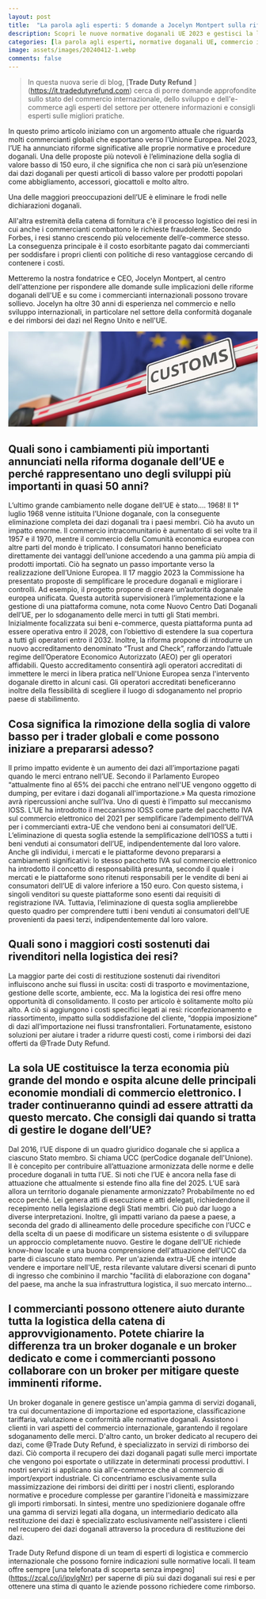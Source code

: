 ```yaml
---
layout: post
title:  "La parola agli esperti: 5 domande a Jocelyn Montpert sulla riforma doganale dell'UE"
description: Scopri le nuove normative doganali UE 2023 e gestisci la logistica dei resi nell'e-commerce. Consigli di esperti da Trade Duty Refund!
categories: [la parola agli esperti, normative doganali UE, commercio internazionale, e-commerce, logistica dei resi]
image: assets/images/20240412-1.webp
comments: false
---
```

>In questa nuova serie di blog, [**Trade Duty Refund** ] (https://it.tradedutyrefund.com) cerca di porre domande approfondite sullo stato del commercio internazionale, dello sviluppo e dell'e-commerce agli esperti del settore per ottenere informazioni e consigli esperti sulle migliori pratiche.

In questo primo articolo iniziamo con un argomento attuale che riguarda molti commercianti globali che esportano verso l’Unione Europea. Nel 2023, l’UE ha annunciato riforme significative alle proprie normative e procedure doganali. Una delle proposte più notevoli è l’eliminazione della soglia di valore basso di 150 euro, il che significa che non ci sarà più un’esenzione dai dazi doganali per questi articoli di basso valore per prodotti popolari come abbigliamento, accessori, giocattoli e molto altro.

Una delle maggiori preoccupazioni dell’UE è eliminare le frodi nelle dichiarazioni doganali.

All'altra estremità della catena di fornitura c'è il processo logistico dei resi in cui anche i commercianti combattono le richieste fraudolente. Secondo Forbes, i resi stanno crescendo più velocemente dell’e-commerce stesso. La conseguenza principale è il costo esorbitante pagato dai commercianti per soddisfare i propri clienti con politiche di reso vantaggiose cercando di contenere i costi.

Metteremo la nostra fondatrice e CEO, Jocelyn Montpert, al centro dell'attenzione per rispondere alle domande sulle implicazioni delle riforme doganali dell'UE e su come i commercianti internazionali possono trovare sollievo. Jocelyn ha oltre 30 anni di esperienza nel commercio e nello sviluppo internazionali, in particolare nel settore della conformità doganale e dei rimborsi dei dazi nel Regno Unito e nell'UE.

![L'immagine mostra una barriera doganale al confine come illustrazione dell'unione doganale dell'UE](/assets/images/20240412-2.jpg)

## Quali sono i cambiamenti più importanti annunciati nella riforma doganale dell’UE e perché rappresentano uno degli sviluppi più importanti in quasi 50 anni?

L’ultimo grande cambiamento nelle dogane dell’UE è stato…. 1968!
Il 1° luglio 1968 venne istituita l’Unione doganale, con la conseguente eliminazione completa dei dazi doganali tra i paesi membri. Ciò ha avuto un impatto enorme. Il commercio intracomunitario è aumentato di sei volte tra il 1957 e il 1970, mentre il commercio della Comunità economica europea con altre parti del mondo è triplicato. I consumatori hanno beneficiato direttamente dei vantaggi dell’unione accedendo a una gamma più ampia di prodotti importati. Ciò ha segnato un passo importante verso la realizzazione dell’Unione Europea. 
Il 17 maggio 2023 la Commissione ha presentato proposte di semplificare le procedure doganali e migliorare i controlli.
Ad esempio, il progetto propone di creare un’autorità doganale europea unificata. Questa autorità supervisionerà l’implementazione e la gestione di una piattaforma comune, nota come Nuovo Centro Dati Doganali dell’UE, per lo sdoganamento delle merci in tutti gli Stati membri. Inizialmente focalizzata sui beni e-commerce, questa piattaforma punta ad essere operativa entro il 2028, con l’obiettivo di estendere la sua copertura a tutti gli operatori entro il 2032.
Inoltre, la riforma propone di introdurre un nuovo accreditamento denominato “Trust and Check”, rafforzando l’attuale regime dell’Operatore Economico Autorizzato (AEO) per gli operatori affidabili. Questo accreditamento consentirà agli operatori accreditati di immettere le merci in libera pratica nell'Unione Europea senza l'intervento doganale diretto in alcuni casi. Gli operatori accreditati beneficeranno inoltre della flessibilità di scegliere il luogo di sdoganamento nel proprio paese di stabilimento.

## Cosa significa la rimozione della soglia di valore basso per i trader globali e come possono iniziare a prepararsi adesso?
Il primo impatto evidente è un aumento dei dazi all’importazione pagati quando le merci entrano nell’UE. Secondo il Parlamento Europeo “attualmente fino al 65% dei pacchi che entrano nell'UE vengono oggetto di dumping, per evitare i dazi doganali all'importazione.»
Ma questa rimozione avrà ripercussioni anche sull’Iva.
Uno di questi è l’impatto sul meccanismo IOSS. L’UE ha introdotto il meccanismo IOSS come parte del pacchetto IVA sul commercio elettronico del 2021 per semplificare l’adempimento dell’IVA per i commercianti extra-UE che vendono beni ai consumatori dell’UE. L’eliminazione di questa soglia estende la semplificazione dell’IOSS a tutti i beni venduti ai consumatori dell’UE, indipendentemente dal loro valore.
Anche gli individui, i mercati e le piattaforme devono prepararsi a cambiamenti significativi: lo stesso pacchetto IVA sul commercio elettronico ha introdotto il concetto di responsabilità presunta, secondo il quale i mercati e le piattaforme sono ritenuti responsabili per le vendite di beni ai consumatori dell’UE di valore inferiore a 150 euro. Con questo sistema, i singoli venditori su queste piattaforme sono esenti dai requisiti di registrazione IVA. Tuttavia, l’eliminazione di questa soglia amplierebbe questo quadro per comprendere tutti i beni venduti ai consumatori dell’UE provenienti da paesi terzi, indipendentemente dal loro valore.

## Quali sono i maggiori costi sostenuti dai rivenditori nella logistica dei resi?
La maggior parte dei costi di restituzione sostenuti dai rivenditori influiscono anche sui flussi in uscita: costi di trasporto e movimentazione, gestione delle scorte, ambiente, ecc. Ma la logistica dei resi offre meno opportunità di consolidamento. Il costo per articolo è solitamente molto più alto.
A ciò si aggiungono i costi specifici legati ai resi: riconfezionamento e riassortimento, impatto sulla soddisfazione del cliente, “doppia imposizione” di dazi all’importazione nei flussi transfrontalieri. Fortunatamente, esistono soluzioni per aiutare i trader a ridurre questi costi, come i rimborsi dei dazi offerti da @Trade Duty Refund.

## La sola UE costituisce la terza economia più grande del mondo e ospita alcune delle principali economie mondiali di commercio elettronico. I trader continueranno quindi ad essere attratti da questo mercato. Che consigli dai quando si tratta di gestire le dogane dell’UE?

Dal 2016, l’UE dispone di un quadro giuridico doganale che si applica a ciascuno Stato membro. Si chiama UCC (perCodice doganale dell'Unione). Il è concepito per contribuire all’attuazione armonizzata delle norme e delle procedure doganali in tutta l’UE. Si noti che l’UE è ancora nella fase di attuazione che attualmente si estende fino alla fine del 2025.
L’UE sarà allora un territorio doganale pienamente armonizzato? Probabilmente no ed ecco perché. Lei genera atti di esecuzione e atti delegati, richiedendone il recepimento nella legislazione degli Stati membri. Ciò può dar luogo a diverse interpretazioni. Inoltre, gli impatti variano da paese a paese, a seconda del grado di allineamento delle procedure specifiche con l’UCC e della scelta di un paese di modificare un sistema esistente o di sviluppare un approccio completamente nuovo. 
Gestire le dogane dell'UE richiede know-how locale e una buona comprensione dell'attuazione dell'UCC da parte di ciascuno stato membro. Per un'azienda extra-UE che intende vendere e importare nell'UE, resta rilevante valutare diversi scenari di punto di ingresso che combinino il marchio "facilità di elaborazione con dogana" del paese, ma anche la sua infrastruttura logistica, il suo mercato interno...

## I commercianti possono ottenere aiuto durante tutta la logistica della catena di approvvigionamento. Potete chiarire la differenza tra un broker doganale e un broker dedicato e come i commercianti possono collaborare con un broker per mitigare queste imminenti riforme.

Un broker doganale in genere gestisce un'ampia gamma di servizi doganali, tra cui documentazione di importazione ed esportazione, classificazione tariffaria, valutazione e conformità alle normative doganali. Assistono i clienti in vari aspetti del commercio internazionale, garantendo il regolare sdoganamento delle merci.
D'altro canto, un broker dedicato al recupero dei dazi, come @Trade Duty Refund, è specializzato in servizi di rimborso dei dazi. Ciò comporta il recupero dei dazi doganali pagati sulle merci importate che vengono poi esportate o utilizzate in determinati processi produttivi. I nostri servizi si applicano sia all'e-commerce che al commercio di import/export industriale. Ci concentriamo esclusivamente sulla massimizzazione dei rimborsi dei diritti per i nostri clienti, esplorando normative e procedure complesse per garantire l'idoneità e massimizzare gli importi rimborsati.
In sintesi, mentre uno spedizioniere doganale offre una gamma di servizi legati alla dogana, un intermediario dedicato alla restituzione dei dazi è specializzato esclusivamente nell'assistere i clienti nel recupero dei dazi doganali attraverso la procedura di restituzione dei dazi.

Trade Duty Refund dispone di un team di esperti di logistica e commercio internazionale che possono fornire indicazioni sulle normative locali. Il team offre sempre [una telefonata di scoperta senza impegno] (https://zcal.co/i/ipvlgNrr) per saperne di più sui dazi doganali sui resi e per ottenere una stima di quanto le aziende possono richiedere come rimborso.